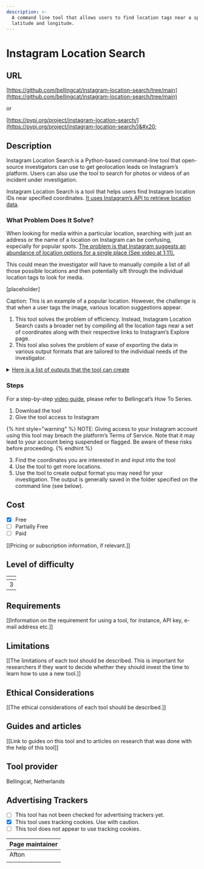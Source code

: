 ```yaml
---
description: >-
  A command line tool that allows users to find location tags near a specified
  latitude and longitude.
---
```


# Instagram Location Search

## URL

[https://github.com/bellingcat/instagram-location-search/tree/main](https://github.com/bellingcat/instagram-location-search/tree/main)

or&#x20;

[https://pypi.org/project/instagram-location-search/](https://pypi.org/project/instagram-location-search/)&#x20;

## Description

Instagram Location Search is a Python-based command-line tool that open-source investigators can use to get geolocation leads on Instagram’s platform.  Users can also use the tool to search for photos or videos of an incident under investigation.&#x20;

Instagram Location Search is a tool that helps users find Instagram location IDs near specified coordinates. [It uses Instagram’s API to retrieve location data](https://github.com/bellingcat/instagram-location-search).&#x20;

### What Problem Does It Solve?&#x20;

When looking for media within a particular location, searching with just an address or the name of a location on Instagram can be confusing, especially for popular spots. [The problem is that Instagram suggests an abundance of location options for a single place (See video at 1:11).](https://www.youtube.com/watch?v=equWt9Dq5b0)&#x20;

This could mean the investigator will have to manually compile a list of all those possible locations and then potentially sift through the individual location tags to look for media.&#x20;

\[placeholder]&#x20;

Caption: This is an example of a popular location. However, the challenge is that when a user tags the image, various location suggestions appear.&#x20;

1. This tool solves the problem of efficiency. Instead, Instagram Location Search casts a broader net by compiling all the location tags near a set of coordinates along with their respective links to Instagram’s Explore page.
2. This tool also solves the problem of ease of exporting the data in various output formats that are tailored to the individual needs of the investigator.&#x20;

<details>

<summary><a href="https://github.com/bellingcat/instagram-location-search/blob/main/README.md">Here is a list of outputs that the tool can create</a></summary>

1. \--map → This command allows users to request a map in HTML format showing the locations on the map, with links to Instagram and the media associated with the particular location tag. &#x20;
2. \--csv → This command allows users to request the location data in a CSV/table-like format which they can then use on programs like Excel, Google Sheets, etc &#x20;
3. \--json → This command line argument can request a JSON file.  This file will look almost the same as the data you’d see if you were getting it directly from a website or an API&#x20;
4. \--geojson →  This argument helps you save a list of Instagram locations in a format that’s ready to be used for mapping and other geographic applications such as Google Maps, QGIS, etc .&#x20;

<!---->

5. \--ids → This is the specific command you use with the tool and tells the tool that you want to get a list of location IDs, which will be saved in a .txt file. Once you have this file with the location IDs, you can use it with another tool (like Instagram scraper). This second tool can then use those IDs to gather more information, such as photos or posts from those locations

</details>

### Steps

For a step-by-step [video guide](https://www.youtube.com/watch?v=equWt9Dq5b0), please refer to Bellingcat’s How To Series.&#x20;

1. Download the tool&#x20;
2. Give the tool access to Instagram

{% hint style="warning" %}
NOTE: Giving access to your Instagram account using this tool may breach the platform’s Terms of Service. Note that it may lead to your account being suspended or flagged. Be aware of these risks before proceeding.
{% endhint %}

3. Find the coordinates you are interested in and input into the tool
4. Use the tool to get more locations.&#x20;
5. Use the tool to create output format you may need for your investigation. The output is generally saved in the folder specified on the command line (see below).&#x20;

## Cost

* [x] Free
* [ ] Partially Free
* [ ] Paid

\[\[Pricing or subscription information, if relevant.]]

## Level of difficulty

<table><thead><tr><th data-type="rating" data-max="5"></th></tr></thead><tbody><tr><td>3</td></tr></tbody></table>

## Requirements

\[\[Information on the requirement for using a tool, for instance, API key, e-mail address etc.]]

## Limitations

\[\[The limitations of each tool should be described. This is important for researchers if they want to decide whether they should invest the time to learn how to use a new tool.]]

## Ethical Considerations

\[\[The ethical considerations of each tool should be described.]]

## Guides and articles

\[\[Link to guides on this tool and to articles on research that was done with the help of this tool]]

## Tool provider

Bellingcat, Netherlands

## Advertising Trackers

* [ ] This tool has not been checked for advertising trackers yet.
* [x] This tool uses tracking cookies. Use with caution.
* [ ] This tool does not appear to use tracking cookies.

| Page maintainer |
| --------------- |
| Afton           |
|                 |
